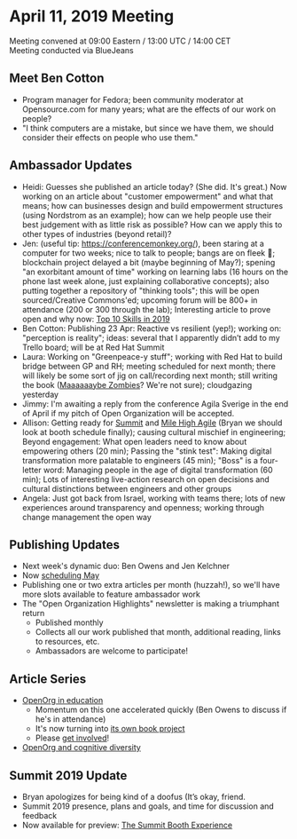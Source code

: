 # April 11, 2019 Meeting

Meeting convened at 09:00 Eastern / 13:00 UTC / 14:00 CET  
Meeting conducted via BlueJeans

## Meet Ben Cotton
- Program manager for Fedora; been community moderator at Opensource.com for many years; what are the effects of our work on people?
- "I think computers are a mistake, but since we have them, we should consider their effects on people who use them."

## Ambassador Updates

- Heidi: Guesses she published an article today? (She did. It's great.) Now working on an article about "customer empowerment" and what that means; how can businesses design and build empowerment structures (using Nordstrom as an example); how can we help people use their best judgement with as little risk as possible? How can we apply this to other types of industries (beyond retail)?
- Jen: (useful tip: https://conferencemonkey.org/), been staring at a computer for two weeks; nice to talk to people; bangs are on fleek 💯; blockchain project delayed a bit (maybe beginning of May?); spening "an exorbitant amount of time" working on learning labs (16 hours on the phone last week alone, just explaining collaborative concepts); also putting together a repository of "thinking tools"; this will be open sourced/Creative Commons'ed; upcoming forum will be 800+ in attendance (200 or 300 through the lab); Interesting article to prove open and why now: [Top 10 Skills in 2019](https://www.weforum.org/agenda/2019/01/the-hard-and-soft-skills-to-futureproof-your-career-according-to-linkedin/)
- Ben Cotton: Publishing 23 Apr: Reactive vs resilient (yep!); working on: "perception is reality"; ideas: several that I apparently didn’t add to my Trello board; will be at Red Hat Summit
- Laura: Working on "Greenpeace-y stuff"; working with Red Hat to build bridge between GP and RH; meeting scheduled for next month; there will likely be some sort of jig on call/recording next month; still writing the book ([Maaaaaaybe Zombies](https://leanpub.com/maybe-zombies/)? We're not sure); cloudgazing yesterday
- Jimmy: I'm awaiting a reply from the conference Agila Sverige in the end of April if my pitch of Open Organization will be accepted.
- Allison: Getting ready for [Summit](https://summit.redhat.com/conference/sessions) and [Mile High Agile](https://confengine.com/mile-high-agile-2019/proposal/9059/boss-is-a-four-letter-word-managing-people-in-the-age-of-digital-transformation) (Bryan we should look at booth schedule finally); causing cultural mischief in engineering; Beyond engagement: What open leaders need to know about empowering others (20 min); Passing the "stink test": Making digital transformation more palatable to engineers (45 min); "Boss" is a four-letter word: Managing people in the age of digital transformation (60 min); Lots of interesting live-action research on open decisions and cultural distinctions between engineers and other groups
- Angela: Just got back from Israel, working with teams there; lots of new experiences around transparency and openness; working through change management the open way

## Publishing Updates

- Next week's dynamic duo: Ben Owens and Jen Kelchner
- Now [scheduling May](https://github.com/orgs/open-organization-ambassadors/projects/1)
- Publishing one or two extra articles per month (huzzah!), so we'll have more slots available to feature ambassador work
- The "Open Organization Highlights" newsletter is making a triumphant return
   - Published monthly
   - Collects all our work published that month, additional reading, links to resources, etc.
    - Ambassadors are welcome to participate!

## Article Series

- [OpenOrg in education](https://docs.google.com/document/d/13Wg8qSXEcfAzo1yqOd_O-wpxI0GElsajI-0C-YcXabY/edit?usp=sharing)
    - Momentum on this one accelerated quickly (Ben Owens to discuss if he's in attendance)
    - It's now turning into [its own book project](https://github.com/open-organization-ambassadors/open-org-educators-guide)
    - Please [get involved](https://github.com/open-organization-ambassadors/open-org-educators-guide/blob/master/table_of_contents.md)!
- [OpenOrg and cognitive diversity](https://docs.google.com/document/d/1F3B1oV5aLjWyF_GlE9gFgyFs8x35JyPBvrSr_OQMh0Y/edit?usp=sharing)

## Summit 2019 Update

- Bryan apologizes for being kind of a doofus (It’s okay, friend. <jk>
- Summit 2019 presence, plans and goals, and time for discussion and feedback
- Now available for preview: [The Summit Booth Experience](https://docs.google.com/presentation/d/125IOsk-VzPhPj7D1Drx9XD4G8fH5-BSX6RO7m6jTaIE/edit?usp=sharing)